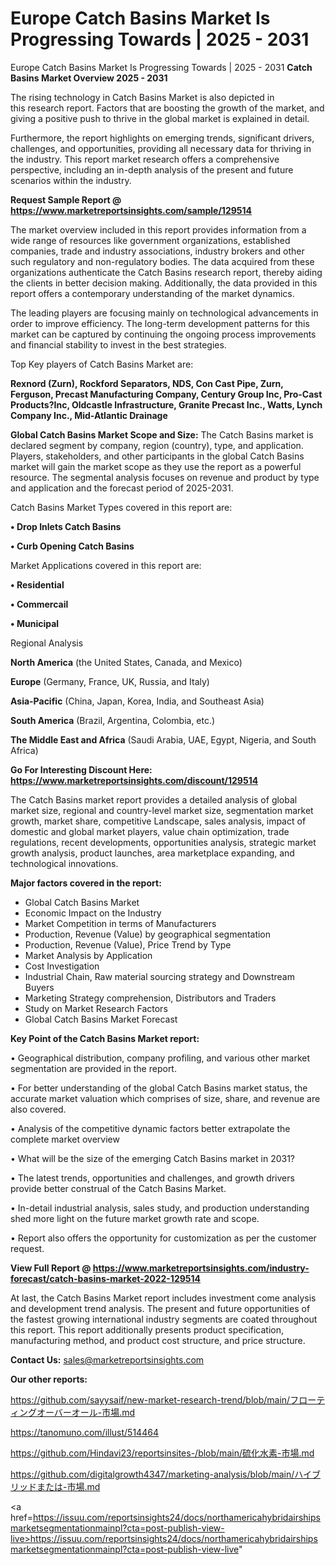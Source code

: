 # Europe Catch Basins Market Is Progressing Towards | 2025 - 2031
Europe Catch Basins Market Is Progressing Towards | 2025 - 2031
<Strong> Catch Basins Market Overview 2025 - 2031</strong>

The rising technology in Catch Basins Market is also depicted in this research report. Factors that are boosting the growth of the market, and giving a positive push to thrive in the global market is explained in detail.

Furthermore, the report highlights on emerging trends, significant drivers, challenges, and opportunities, providing all necessary data for thriving in the industry. This report market research offers a comprehensive perspective, including an in-depth analysis of the present and future scenarios within the industry.

<strong>Request Sample Report @ <a href=https://www.marketreportsinsights.com/sample/129514>https://www.marketreportsinsights.com/sample/129514</a></strong>

The market overview included in this report provides information from a wide range of resources like government organizations, established companies, trade and industry associations, industry brokers and other such regulatory and non-regulatory bodies. The data acquired from these organizations authenticate the Catch Basins research report, thereby aiding the clients in better decision making. Additionally, the data provided in this report offers a contemporary understanding of the market dynamics.

The leading players are focusing mainly on technological advancements in order to improve efficiency. The long-term development patterns for this market can be captured by continuing the ongoing process improvements and financial stability to invest in the best strategies.

Top Key players of Catch Basins Market are:

<strong>Rexnord (Zurn), Rockford Separators, NDS, Con Cast Pipe, Zurn, Ferguson, Precast Manufacturing Company, Century Group Inc, Pro-Cast Products?Inc, Oldcastle Infrastructure, Granite Precast Inc., Watts, Lynch Company Inc., Mid-Atlantic Drainage</strong>

<strong><b>Global Catch Basins Market Scope and Size:</b></strong>
The Catch Basins market is declared segment by company, region (country), type, and application. Players, stakeholders, and other participants in the global Catch Basins market will gain the market scope as they use the report as a powerful resource. The segmental analysis focuses on revenue and product by type and application and the forecast period of 2025-2031.

Catch Basins Market Types covered in this report are:

<strong>• Drop Inlets Catch Basins

• Curb Opening Catch Basins</strong>

Market Applications covered in this report are:

<strong>• Residential

• Commercail

• Municipal</strong> 

Regional Analysis

<strong>North America</strong> (the United States, Canada, and Mexico)

<strong>Europe</strong> (Germany, France, UK, Russia, and Italy)

<strong>Asia-Pacific</strong> (China, Japan, Korea, India, and Southeast Asia)

<strong>South America</strong> (Brazil, Argentina, Colombia, etc.)

<strong>The Middle East and Africa</strong> (Saudi Arabia, UAE, Egypt, Nigeria, and South Africa)

<strong>Go For Interesting Discount Here: <a href=https://www.marketreportsinsights.com/discount/129514>https://www.marketreportsinsights.com/discount/129514</a></strong>

The Catch Basins market report provides a detailed analysis of global market size, regional and country-level market size, segmentation market growth, market share, competitive Landscape, sales analysis, impact of domestic and global market players, value chain optimization, trade regulations, recent developments, opportunities analysis, strategic market growth analysis, product launches, area marketplace expanding, and technological innovations.

<strong><b>Major factors covered in the report:</b></strong>
<ul>
  <li>Global Catch Basins Market </li>
  <li>Economic Impact on the Industry</li>
  <li>Market Competition in terms of Manufacturers</li>
  <li>Production, Revenue (Value) by geographical segmentation</li>
  <li>Production, Revenue (Value), Price Trend by Type</li>
  <li>Market Analysis by Application</li>
  <li>Cost Investigation</li>
  <li>Industrial Chain, Raw material sourcing strategy and Downstream Buyers</li>
  <li>Marketing Strategy comprehension, Distributors and Traders</li>
  <li>Study on Market Research Factors</li>
  <li>Global Catch Basins Market Forecast</li>
</ul>

<strong><b>Key Point of the Catch Basins Market report:</b></strong>

• Geographical distribution, company profiling, and various other market segmentation are provided in the report.

• For better understanding of the global Catch Basins market status, the accurate market valuation which comprises of size, share, and revenue are also covered.

• Analysis of the competitive dynamic factors better extrapolate the complete market overview

• What will be the size of the emerging Catch Basins market in 2031?

• The latest trends, opportunities and challenges, and growth drivers provide better construal of the Catch Basins Market.

• In-detail industrial analysis, sales study, and production understanding shed more light on the future market growth rate and scope.

• Report also offers the opportunity for customization as per the customer request.

<strong><b>View Full Report @ <a href=https://www.marketreportsinsights.com/industry-forecast/catch-basins-market-2022-129514>https://www.marketreportsinsights.com/industry-forecast/catch-basins-market-2022-129514</a></b></strong>


At last, the Catch Basins Market report includes investment come analysis and development trend analysis. The present and future opportunities of the fastest growing international industry segments are coated throughout this report. This report additionally presents product specification, manufacturing method, and product cost structure, and price structure.

<strong>Contact Us:</strong>
sales@marketreportsinsights.com

<strong>Our other reports:</strong>

<a href=https://github.com/sayysaif/new-market-research-trend/blob/main/フローティングオーバーオール-市場.md>https://github.com/sayysaif/new-market-research-trend/blob/main/フローティングオーバーオール-市場.md</a>

<a href=https://tanomuno.com/illust/514464>https://tanomuno.com/illust/514464</a>

<a href=https://github.com/Hindavi23/reportsinsites-/blob/main/硫化水素-市場.md>https://github.com/Hindavi23/reportsinsites-/blob/main/硫化水素-市場.md</a>

<a href=https://github.com/digitalgrowth4347/marketing-analysis/blob/main/ハイブリッドまたは-市場.md>https://github.com/digitalgrowth4347/marketing-analysis/blob/main/ハイブリッドまたは-市場.md</a>

<a href=https://issuu.com/reportsinsights24/docs/northamericahybridairshipsmarketsegmentationmainpl?cta=post-publish-view-live>https://issuu.com/reportsinsights24/docs/northamericahybridairshipsmarketsegmentationmainpl?cta=post-publish-view-live</a>"
